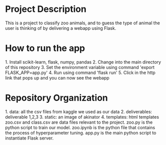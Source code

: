 <h1>Project Description</h1>
This is a project to classify zoo animals, and to guess the type of animal the user is thinking of by delivering a webapp using Flask.

<h1>How to run the app</h1>
1. Install scikit-learn, flask, numpy, pandas
2. Change into the main directory of this repository 
3. Set the environment variable using command 'export FLASK_APP=app.py'
4. Run using command 'flask run'
5. Click in the http link that pops up and you can now see the webapp

<h1>Repository Organization</h1>
1. data: all the csv files from kaggle we used as our data
2. deliverables: deliverable 1,2,3
3. static: an image of akinator
4. templates: html templates
zoo.csv and class.csv are data files relevant to the project.
zoo.py is the python script to train our model.
zoo.ipynb is the python file that contains the process of hyperparameter tuning.
app.py is the main python script to instantiate Flask server.
